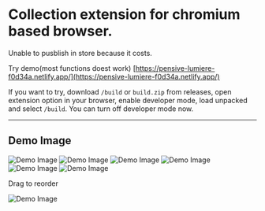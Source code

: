 # Collection extension for chromium based browser.

Unable to pusblish in store because it costs.

Try demo(most functions doest work)
[https://pensive-lumiere-f0d34a.netlify.app/](https://pensive-lumiere-f0d34a.netlify.app/)

If you want to try, download `/build` or `build.zip` from releases, open extension option in your browser, enable developer mode, load unpacked and select `/build`. You can turn off developer mode now.

---

## Demo Image

![Demo Image](assets/1.jpg)
![Demo Image](assets/2.jpg)
![Demo Image](assets/3.jpg)
![Demo Image](assets/4.jpg)
![Demo Image](assets/5.jpg)
![Demo Image](assets/6.jpg)

Drag to reorder

![Demo Image](assets/7.jpg)
